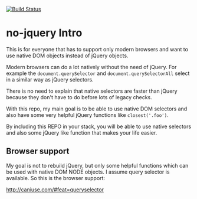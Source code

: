 [![Build Status](https://travis-ci.org/LucaMele/no-jquery.svg?branch=master)](https://travis-ci.org/LucaMele/no-jquery)

# no-jquery Intro #

This is for everyone that has to support only modern browsers and want to use native DOM objects instead of jQuery objects.

Modern browsers can do a lot natively without the need of jQuery. For example the `document.querySelector` and `document.querySelectorAll` select in a similar way as jQuery selectors. 
 
There is no need to explain that native selectors are faster than jQuery because they don't have to do before lots of legacy checks.

With this repo, my main goal is to be able to use native DOM selectors and also have some very helpful jQuery functions like `closest('.foo')`. 
 
By including this REPO in your stack, you will be able to use native selectors and also some jQuery like function that makes your life easier.

## Browser support ##

My goal is not to rebuild jQuery, but only some helpful functions which can be used with native DOM NODE objects. I assume query selector is available. So this is the browser support:

http://caniuse.com/#feat=queryselector 

